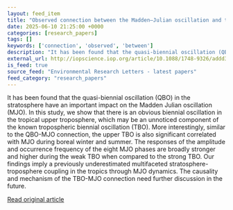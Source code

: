 ```yaml
---
layout: feed_item
title: "Observed connection between the Madden–Julian oscillation and the upper tropospheric biennial oscillation"
date: 2025-06-10 21:25:00 +0000
categories: [research_papers]
tags: []
keywords: ['connection', 'observed', 'between']
description: "It has been found that the quasi-biennial oscillation (QBO) in the stratosphere have an important impact on the Madden Julian oscillation (MJO)"
external_url: http://iopscience.iop.org/article/10.1088/1748-9326/addd34
is_feed: true
source_feed: "Environmental Research Letters - latest papers"
feed_category: "research_papers"
---
```


It has been found that the quasi-biennial oscillation (QBO) in the stratosphere have an important impact on the Madden Julian oscillation (MJO). In this study, we show that there is an obvious biennial oscillation in the tropical upper troposphere, which may be an unnoticed component of the known tropospheric biennial oscillation (TBO). More interestingly, similar to the QBO-MJO connection, the upper TBO is also significant correlated with MJO during boreal winter and summer. The responses of the amplitude and occurrence frequency of the eight MJO phases are broadly stronger and higher during the weak TBO when compared to the strong TBO. Our findings imply a previously underestimated multifaceted stratosphere-troposphere coupling in the tropics through MJO dynamics. The causality and mechanism of the TBO-MJO connection need further discussion in the future.

[Read original article](http://iopscience.iop.org/article/10.1088/1748-9326/addd34)
